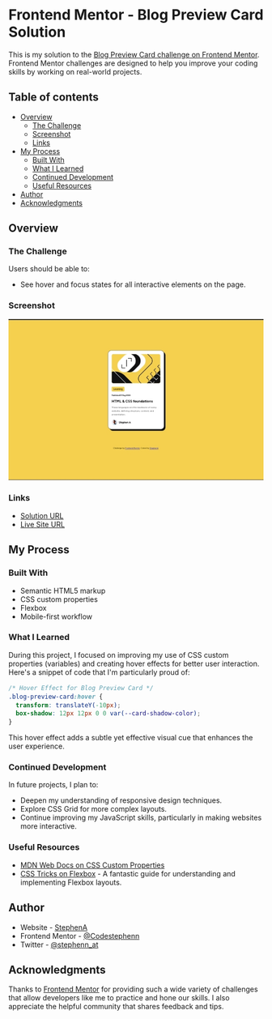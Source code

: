 # Frontend Mentor - Blog Preview Card Solution

This is my solution to the [Blog Preview Card challenge on Frontend Mentor](https://www.frontendmentor.io/challenges/blog-preview-card-ckPaj01IcS). Frontend Mentor challenges are designed to help you improve your coding skills by working on real-world projects.

## Table of contents

- [Overview](#overview)
  - [The Challenge](#the-challenge)
  - [Screenshot](#screenshot)
  - [Links](#links)
- [My Process](#my-process)
  - [Built With](#built-with)
  - [What I Learned](#what-i-learned)
  - [Continued Development](#continued-development)
  - [Useful Resources](#useful-resources)
- [Author](#author)
- [Acknowledgments](#acknowledgments)

## Overview

### The Challenge

Users should be able to:

- See hover and focus states for all interactive elements on the page.

### Screenshot

![](./screenshot.jpg)



### Links

- [Solution URL](https://github.com/Codestephenn/blog-preview-card-solution)
- [Live Site URL](https://stephenA.github.io/blog-preview-card-solution)

## My Process

### Built With

- Semantic HTML5 markup
- CSS custom properties
- Flexbox
- Mobile-first workflow

### What I Learned

During this project, I focused on improving my use of CSS custom properties (variables) and creating hover effects for better user interaction. Here's a snippet of code that I'm particularly proud of:

```css
/* Hover Effect for Blog Preview Card */
.blog-preview-card:hover {
  transform: translateY(-10px);
  box-shadow: 12px 12px 0 0 var(--card-shadow-color);
}
```

This hover effect adds a subtle yet effective visual cue that enhances the user experience.

### Continued Development

In future projects, I plan to:

- Deepen my understanding of responsive design techniques.
- Explore CSS Grid for more complex layouts.
- Continue improving my JavaScript skills, particularly in making websites more interactive.

### Useful Resources

- [MDN Web Docs on CSS Custom Properties](https://developer.mozilla.org/en-US/docs/Web/CSS/--*)
- [CSS Tricks on Flexbox](https://css-tricks.com/snippets/css/a-guide-to-flexbox/) - A fantastic guide for understanding and implementing Flexbox layouts.

## Author

- Website - [StephenA](https://github.com/Codestephenn)
- Frontend Mentor - [@Codestephenn](https://www.frontendmentor.io/profile/Codestephenn)
- Twitter - [@stephenn_at](https://www.twitter.com/stephenn_at) 

## Acknowledgments

Thanks to [Frontend Mentor](https://www.frontendmentor.io) for providing such a wide variety of challenges that allow developers like me to practice and hone our skills. I also appreciate the helpful community that shares feedback and tips.




